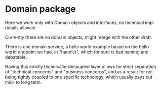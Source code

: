 # Domain package
Here we work only with Domain objects and interfaces, no technical impl details allowed.

Currently there are no domain objects, might merge with the other draft.

There is one domain service, a hello world example based on the hello world endpoint we had. in "handler", which for sure is bad naming and debatable.

Having this strictly technically-decoupled layer allows for strict separation of "technical concerns" and "business concerns", and as a result for not being tightly coupled to one specific technology, which usually pays out mid- to long term. 